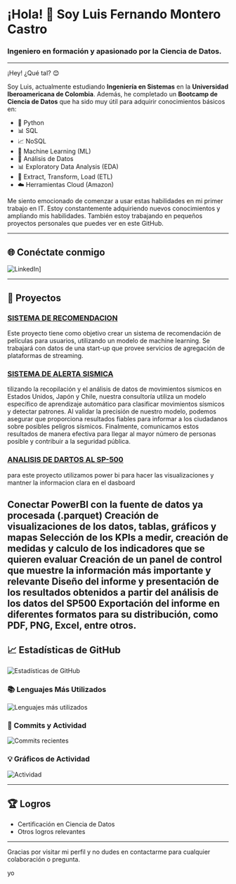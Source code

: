 # ¡Hola! 👋 Soy Luis Fernando Montero Castro

### Ingeniero en formación y apasionado por la Ciencia de Datos.

---

¡Hey! ¿Qué tal? 😊

Soy Luis, actualmente estudiando **Ingeniería en Sistemas** en la **Universidad Iberoamericana de Colombia**. Además, he completado un **Bootcamp de Ciencia de Datos** que ha sido muy útil para adquirir conocimientos básicos en:

- 🐍 Python
- 📊 SQL
- 📈 NoSQL
- 🤖 Machine Learning (ML)
- 🧮 Análisis de Datos
- 📊 Exploratory Data Analysis (EDA)
- 🔄 Extract, Transform, Load (ETL)
- ☁️ Herramientas Cloud (Amazon)

Me siento emocionado de comenzar a usar estas habilidades en mi primer trabajo en IT. Estoy constantemente adquiriendo nuevos conocimientos y ampliando mis habilidades. También estoy trabajando en pequeños proyectos personales que puedes ver en este GitHub.

---

## 🌐 Conéctate conmigo

![LinkedIn](https://www.linkedin.com/in/luis-fernando-montero-castro-711b6524b?utm)]


---

## 🚀 Proyectos

### [SISTEMA DE RECOMENDACION](https://github.com/luisfer2405/PI_HDT_07_FEB_2023)
Este proyecto tiene como objetivo crear un sistema de recomendación de películas para usuarios, utilizando un modelo de machine learning. Se trabajará con datos de una start-up que provee servicios de agregación de plataformas de streaming.

### [SISTEMA DE ALERTA SISMICA](https://github.com/jhonvelasque/SEISMIC_ALERT_SYSTEM)
tilizando la recopilación y el análisis de datos de movimientos sísmicos en Estados Unidos, Japón y Chile, nuestra consultoría utiliza un modelo específico de aprendizaje automático para clasificar movimientos sísmicos y detectar patrones. Al validar la precisión de nuestro modelo, podemos asegurar que proporciona resultados fiables para informar a los ciudadanos sobre posibles peligros sísmicos. Finalmente, comunicamos estos resultados de manera efectiva para llegar al mayor número de personas posible y contribuir a la seguridad pública.

### [ANALISIS DE DARTOS AL SP-500](https://github.com/luisfer2405/PI_Hr_ANALYTICS)
para este proyecto utilizamos power bi para hacer las visualizaciones y mantner la informacion clara en el dasboard

Conectar PowerBI con la fuente de datos ya procesada (.parquet) Creación de visualizaciones de los datos, tablas, gráficos y mapas Selección de los KPIs a medir, creación de medidas y calculo de los indicadores que se quieren evaluar Creación de un panel de control que muestre la información más importante y relevante Diseño del informe y presentación de los resultados obtenidos a partir del análisis de los datos del SP500 Exportación del informe en diferentes formatos para su distribución, como PDF, PNG, Excel, entre otros.
---

## 📈 Estadísticas de GitHub

![Estadísticas de GitHub](https://github-readme-stats.vercel.app/api?username=luisfer2405&show_icons=true&theme=radical)

### 📚 Lenguajes Más Utilizados
![Lenguajes más utilizados](https://github-readme-stats.vercel.app/api/top-langs/?username=luisfer2405&layout=compact&theme=radical)

### 🚀 Commits y Actividad
![Commits recientes](https://github-readme-streak-stats.herokuapp.com/?user=luisfer2405&theme=radical)

### 💡 Gráficos de Actividad
![Actividad](https://activity-graph.herokuapp.com/graph?username=luisfer2405&theme=radical)

---

## 🏆 Logros

- Certificación en Ciencia de Datos
- Otros logros relevantes

---

Gracias por visitar mi perfil y no dudes en contactarme para cualquier colaboración o pregunta.

yo
